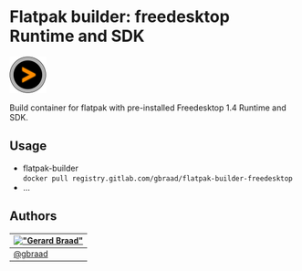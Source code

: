 Flatpak builder: freedesktop Runtime and SDK
============================================

!["Prompt"](https://raw.githubusercontent.com/gbraad/assets/gh-pages/icons/prompt-icon-64.png)


Build container for flatpak with pre-installed Freedesktop 1.4 Runtime and SDK.


Usage
-----

  * flatpak-builder  
    `docker pull registry.gitlab.com/gbraad/flatpak-builder-freedesktop`
  * ...


Authors
-------

| [!["Gerard Braad"](http://gravatar.com/avatar/e466994eea3c2a1672564e45aca844d0.png?s=60)](http://gbraad.nl "Gerard Braad <me@gbraad.nl>") |
|---|
| [@gbraad](https://twitter.com/gbraad)  |
